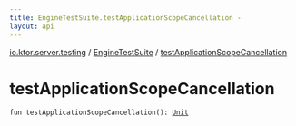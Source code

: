 ```yaml
---
title: EngineTestSuite.testApplicationScopeCancellation - 
layout: api
---
```


<div class='api-docs-breadcrumbs'><a href="../index.html">io.ktor.server.testing</a> / <a href="index.html">EngineTestSuite</a> / <a href="./test-application-scope-cancellation.html">testApplicationScopeCancellation</a></div>

# testApplicationScopeCancellation

<div class="signature"><code><span class="keyword">fun </span><span class="identifier">testApplicationScopeCancellation</span><span class="symbol">(</span><span class="symbol">)</span><span class="symbol">: </span><a href="https://kotlinlang.org/api/latest/jvm/stdlib/kotlin/-unit/index.html"><span class="identifier">Unit</span></a></code></div>
